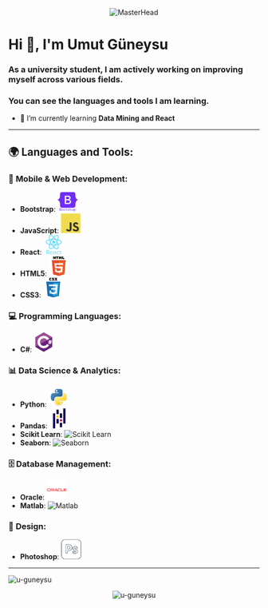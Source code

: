 <p align="center">
  <img src="https://media1.tenor.com/m/W9_8dfFmyr0AAAAd/pixel-game.gif" alt="MasterHead" style="width: 700px ;height: 300px;"/>
</p>

# Hi 👋, I'm Umut Güneysu
### As a university student, I am actively working on improving myself across various fields.
### You can see the languages ​​and tools I am learning.

- 🌱 I’m currently learning **Data Mining and React**

---

## 🌍 **Languages and Tools**:

### 🚀 **Mobile & Web Development:**
- **Bootstrap**: <img src="https://raw.githubusercontent.com/devicons/devicon/master/icons/bootstrap/bootstrap-plain-wordmark.svg" width="40" height="40" alt="Bootstrap"/> 
- **JavaScript**: <img src="https://raw.githubusercontent.com/devicons/devicon/master/icons/javascript/javascript-original.svg" width="40" height="40" alt="JavaScript"/> 
- **React**: <img src="https://raw.githubusercontent.com/devicons/devicon/master/icons/react/react-original-wordmark.svg" width="40" height="40" alt="React"/> 
- **HTML5**: <img src="https://raw.githubusercontent.com/devicons/devicon/master/icons/html5/html5-original-wordmark.svg" width="40" height="40" alt="HTML5"/> 
- **CSS3**: <img src="https://raw.githubusercontent.com/devicons/devicon/master/icons/css3/css3-original-wordmark.svg" width="40" height="40" alt="CSS3"/> 

### 💻 **Programming Languages:**
- **C#**: <img src="https://raw.githubusercontent.com/devicons/devicon/master/icons/csharp/csharp-original.svg" width="40" height="40" alt="C#"/> 

### 📊 **Data Science & Analytics:**
- **Python**: <img src="https://raw.githubusercontent.com/devicons/devicon/master/icons/python/python-original.svg" width="40" height="40" alt="Python"/> 
- **Pandas**: <img src="https://raw.githubusercontent.com/devicons/devicon/2ae2a900d2f041da66e950e4d48052658d850630/icons/pandas/pandas-original.svg" width="40" height="40" alt="Pandas"/>
- **Scikit Learn**: <img src="https://upload.wikimedia.org/wikipedia/commons/0/05/Scikit_learn_logo_small.svg" width="40" height="40" alt="Scikit Learn"/>
- **Seaborn**: <img src="https://seaborn.pydata.org/_images/logo-mark-lightbg.svg" width="40" height="40" alt="Seaborn"/>

### 🗄️ **Database Management:**
- **Oracle**: <img src="https://raw.githubusercontent.com/devicons/devicon/master/icons/oracle/oracle-original.svg" width="40" height="40" alt="Oracle"/>
- **Matlab**: <img src="https://upload.wikimedia.org/wikipedia/commons/2/21/Matlab_Logo.png" width="40" height="40" alt="Matlab"/>

### 🎨 **Design:**
- **Photoshop**: <img src="https://raw.githubusercontent.com/devicons/devicon/master/icons/photoshop/photoshop-line.svg" width="40" height="40" alt="Photoshop"/> 

---

<p align="left"> <img src="https://komarev.com/ghpvc/?username=u-guneysu&label=Profile%20views&color=0e75b6&style=flat" alt="u-guneysu" /> </p>

<p align="center">
  <img src="https://github-readme-stats.vercel.app/api?username=u-guneysu&show_icons=true&locale=en" alt="u-guneysu" />
</p>
